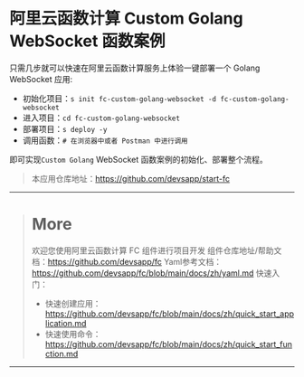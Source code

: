# 阿里云函数计算 Custom Golang WebSocket 函数案例

只需几步就可以快速在阿里云函数计算服务上体验一键部署一个 Golang WebSocket 应用:

- 初始化项目：`s init fc-custom-golang-websocket -d fc-custom-golang-websocket`
- 进入项目：`cd fc-custom-golang-websocket`
- 部署项目：`s deploy -y`
- 调用函数：`# 在浏览器中或者 Postman 中进行调用`

即可实现`Custom Golang` WebSocket 函数案例的初始化、部署整个流程。

> 本应用仓库地址：https://github.com/devsapp/start-fc

------------------------------------
> # More
> 欢迎您使用阿里云函数计算 FC 组件进行项目开发
> 组件仓库地址/帮助文档：https://github.com/devsapp/fc
> Yaml参考文档：https://github.com/devsapp/fc/blob/main/docs/zh/yaml.md
> 快速入门：
>   - 快速创建应用：https://github.com/devsapp/fc/blob/main/docs/zh/quick_start_application.md
>   - 快速使用命令：https://github.com/devsapp/fc/blob/main/docs/zh/quick_start_function.md
------------------------------------